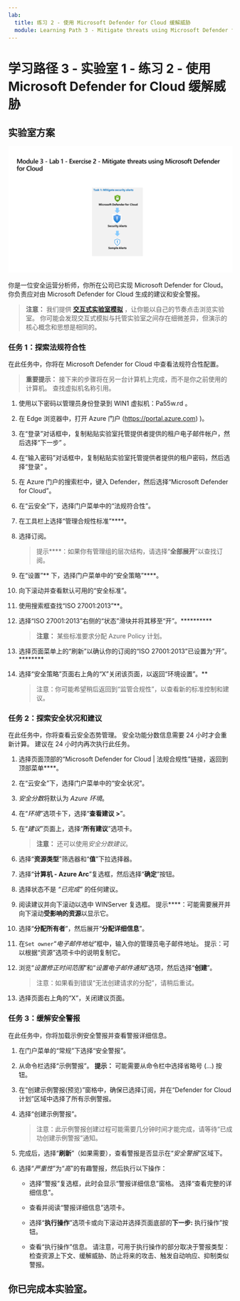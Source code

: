 ```yaml
---
lab:
  title: 练习 2 - 使用 Microsoft Defender for Cloud 缓解威胁
  module: Learning Path 3 - Mitigate threats using Microsoft Defender for Cloud
---
```


# 学习路径 3 - 实验室 1 - 练习 2 - 使用 Microsoft Defender for Cloud 缓解威胁

## 实验室方案

![实验室概述。](../Media/SC-200-Lab_Diagrams_Mod3_L1_Ex2.png)

你是一位安全运营分析师，你所在公司已实现 Microsoft Defender for Cloud。 你负责应对由 Microsoft Defender for Cloud 生成的建议和安全警报。

>**注意：** 我们提供 **[交互式实验室模拟](https://mslabs.cloudguides.com/guides/SC-200%20Lab%20Simulation%20-%20Mitigate%20threats%20using%20Microsoft%20Defender%20for%20Cloud)** ，让你能以自己的节奏点击浏览实验室。 你可能会发现交互式模拟与托管实验室之间存在细微差异，但演示的核心概念和思想是相同的。 


### 任务 1：探索法规符合性

在此任务中，你将在 Microsoft Defender for Cloud 中查看法规符合性配置。 

>**重要提示：** 接下来的步骤将在另一台计算机上完成，而不是你之前使用的计算机。 查找虚拟机名称引用。

1. 使用以下密码以管理员身份登录到 WIN1 虚拟机：Pa55w.rd 。  

1. 在 Edge 浏览器中，打开 Azure 门户 (https://portal.azure.com) )。

1. 在“登录”对话框中，复制粘贴实验室托管提供者提供的租户电子邮件帐户，然后选择“下一步”  。

1. 在“输入密码”对话框中，复制粘贴实验室托管提供者提供的租户密码，然后选择“登录”  。

1. 在 Azure 门户的搜索栏中，键入 Defender，然后选择“Microsoft Defender for Cloud”。

1. 在“云安全”下，选择门户菜单中的“法规符合性”。

1. 在工具栏上选择“管理合规性标准”****。

1. 选择订阅。

    >提示****：如果你有管理组的层次结构，请选择“**全部展开**”以查找订阅。

1. 在“设置”** 下，选择门户菜单中的“安全策略”****。

1. 向下滚动并查看默认可用的“安全标准”。

1. 使用搜索框查找“ISO 27001:2013”**。

1. 选择“ISO 27001:2013”右侧的“状态”滑块并将其移至“开”。**********

    >**注意：** 某些标准要求分配 Azure Policy 计划。

1. 选择页面菜单上的“刷新”以确认你的订阅的“ISO 27001:2013”已设置为“开”。********

1. 选择“安全策略”页面右上角的“X”关闭该页面，以返回“环境设置”。**

    >注意：你可能希望稍后返回到“监管合规性”，以查看新的标准控制和建议。

### 任务 2：探索安全状况和建议

在此任务中，你将查看云安全态势管理。  安全功能分数信息需要 24 小时才会重新计算。 建议在 24 小时内再次执行此任务。

1. 选择页面顶部的“Microsoft Defender for Cloud | 法规合规性”链接，返回到顶部菜单****。

1. 在“云安全”下，选择门户菜单中的“安全状况”。

1. *安全分数*将默认为 *Azure 环境*。

1. 在“*环境*”选项卡下，选择“**查看建议 >**”。

1. 在“*建议*”页面上，选择“**所有建议**”选项卡。

    >**注意：** 还可以使用*安全分数建议*。

1. 选择“**资源类型**”筛选器和“**值**”下拉选择器。

1. 选择“**计算机 - Azure Arc**”复选框，然后选择“**确定**”按钮。

1. 选择状态不是 *“已完成”* 的任何建议。

1. 阅读建议并向下滚动以选中 WINServer 复选框。 提示****：可能需要展开并向下滚动**受影响的资源**以显示它。

1. 选择“**分配所有者**”，然后展开“**分配详细信息**”。

1. 在`Set owner`“*电子邮件地址*”框中，输入你的管理员电子邮件地址。 提示：可以根据“资源”选项卡中的说明复制它。

1. 浏览“*设置修正时间范围*”和“*设置电子邮件通知*”选项，然后选择“**创建**”。

    >注意：如果看到错误“无法创建请求的分配”，请稍后重试。

1. 选择页面右上角的“X”，关闭建议页面。


### 任务 3：缓解安全警报

在此任务中，你将加载示例安全警报并查看警报详细信息。


1. 在门户菜单的“常规”下选择“安全警报”。

1. 从命令栏选择“示例警报”。 **提示：** 可能需要从命令栏中选择省略号 (...) 按钮。

1. 在“创建示例警报(预览)”窗格中，确保已选择订阅，并在“Defender for Cloud 计划”区域中选择了所有示例警报。

1. 选择“创建示例警报”。  

    >注意：此示例警报创建过程可能需要几分钟时间才能完成，请等待“已成功创建示例警报”通知。

1. 完成后，选择“**刷新**”（如果需要），查看警报是否显示在“*安全警报*”区域下。

1. 选择“*严重性*”为“*高*”的有趣警报，然后执行以下操作：

    - 选择“警报”复选框，此时会显示“警报详细信息”窗格。 选择“查看完整的详细信息”。

    - 查看并阅读“警报详细信息”选项卡。

    - 选择“**执行操作**”选项卡或向下滚动并选择页面底部的**下一步:** 执行操作”按钮。

    - 查看“执行操作”信息。 请注意，可用于执行操作的部分取决于警报类型：检查资源上下文、缓解威胁、防止将来的攻击、触发自动响应、抑制类似警报。

## 你已完成本实验室。
